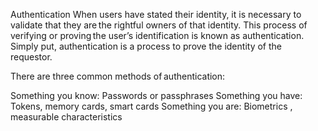 Authentication
When users have stated their identity, it is necessary to validate that they are the rightful owners of that identity. This process of verifying or proving the user’s identification is known as authentication. Simply put, authentication is a process to prove the identity of the requestor.

There are three common methods of authentication:

Something you know: Passwords or passphrases
Something you have: Tokens, memory cards, smart cards
Something you are: Biometrics , measurable characteristics